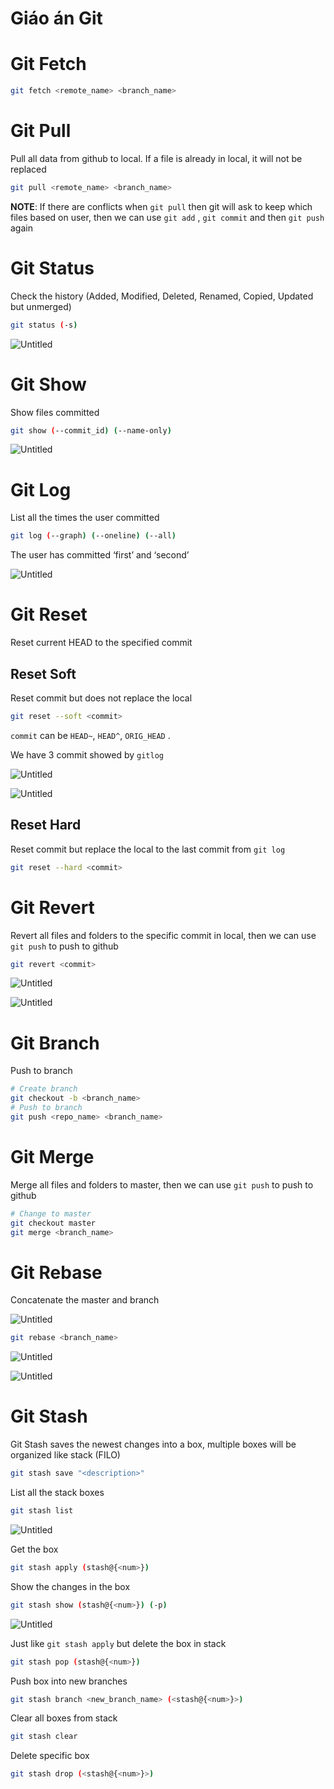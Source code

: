 # Giáo án Git

# Git Fetch

```bash
git fetch <remote_name> <branch_name>
```

# Git Pull

Pull all data from github to local. If a file is already in local, it will not be replaced

```bash
git pull <remote_name> <branch_name>
```

**NOTE**: If there are conflicts when `git pull` then git will ask to keep which files based on user, then we can use `git add` , `git commit` and then `git push` again

# Git Status

Check the history (Added, Modified, Deleted, Renamed, Copied, Updated but unmerged)

```bash
git status (-s)
```

![Untitled](Gia%CC%81o%20a%CC%81n%20Git%20940d1379488d49a59708579be08a3f05/Untitled.png)

# Git Show

Show files committed

```bash
git show (--commit_id) (--name-only)
```

![Untitled](Gia%CC%81o%20a%CC%81n%20Git%20940d1379488d49a59708579be08a3f05/Untitled%201.png)

# Git Log

List all the times the user committed

```bash
git log (--graph) (--oneline) (--all)
```

The user has committed ‘first’ and ‘second’

![Untitled](Gia%CC%81o%20a%CC%81n%20Git%20940d1379488d49a59708579be08a3f05/Untitled%202.png)

# Git Reset

Reset current HEAD to the specified commit

## Reset Soft

Reset commit but does not replace the local

```bash
git reset --soft <commit>
```

`commit` can be `HEAD~`, `HEAD^`, `ORIG_HEAD` .

We have 3 commit showed by `gitlog` 

![Untitled](Gia%CC%81o%20a%CC%81n%20Git%20940d1379488d49a59708579be08a3f05/Untitled%203.png)

![Untitled](Gia%CC%81o%20a%CC%81n%20Git%20940d1379488d49a59708579be08a3f05/Untitled%204.png)

## Reset Hard

Reset commit but replace the local to the last commit from `git log`

```bash
git reset --hard <commit>
```

# Git Revert

Revert all files and folders to the specific commit in local, then we can use `git push` to push to github

```bash
git revert <commit>
```

![Untitled](Gia%CC%81o%20a%CC%81n%20Git%20940d1379488d49a59708579be08a3f05/Untitled%205.png)

![Untitled](Gia%CC%81o%20a%CC%81n%20Git%20940d1379488d49a59708579be08a3f05/Untitled%206.png)

# Git Branch

Push to branch

```bash
# Create branch
git checkout -b <branch_name>
# Push to branch
git push <repo_name> <branch_name>
```

# Git Merge

Merge all files and folders to master, then we can use `git push` to push to github

```bash
# Change to master
git checkout master
git merge <branch_name>
```

# Git Rebase

Concatenate the master and branch

![Untitled](Gia%CC%81o%20a%CC%81n%20Git%20940d1379488d49a59708579be08a3f05/Untitled%207.png)

```bash
git rebase <branch_name>
```

![Untitled](Gia%CC%81o%20a%CC%81n%20Git%20940d1379488d49a59708579be08a3f05/Untitled%208.png)

![Untitled](Gia%CC%81o%20a%CC%81n%20Git%20940d1379488d49a59708579be08a3f05/Untitled%209.png)

# Git Stash

Git Stash saves the newest changes into a box, multiple boxes will be organized like stack (FILO)

```bash
git stash save "<description>"
```

List all the stack boxes

```bash
git stash list
```

![Untitled](Gia%CC%81o%20a%CC%81n%20Git%20940d1379488d49a59708579be08a3f05/Untitled%2010.png)

Get the box <num>

```bash
git stash apply (stash@{<num>})
```

Show the changes in the box <num>

```bash
git stash show (stash@{<num>}) (-p)
```

![Untitled](Gia%CC%81o%20a%CC%81n%20Git%20940d1379488d49a59708579be08a3f05/Untitled%2011.png)

Just like `git stash apply` but delete the box in stack

```bash
git stash pop (stash@{<num>})
```

Push box into new branches

```bash
git stash branch <new_branch_name> (<stash@{<num>}>)
```

Clear all boxes from stack

```bash
git stash clear
```

Delete specific box

```bash
git stash drop (<stash@{<num>}>)
```